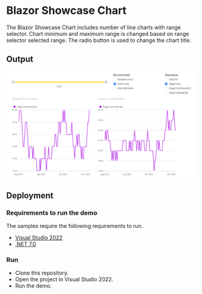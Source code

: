 # Blazor Showcase Chart

The Blazor Showcase Chart includes number of line charts with range selector. Chart minimum and maximum range is changed based on range selector selected range. The radio button is used to change the chart title.

## Output

![](/showcase-chart.png)

## Deployment

### Requirements to run the demo

The samples require the following requirements to run.

* [Visual Studio 2022](https://visualstudio.microsoft.com/vs/)
* [.NET 7.0](https://dotnet.microsoft.com/en-us/download/dotnet/7.0)

### Run

* Clone this repository.
* Open the project in Visual Studio 2022.
* Run the demo.